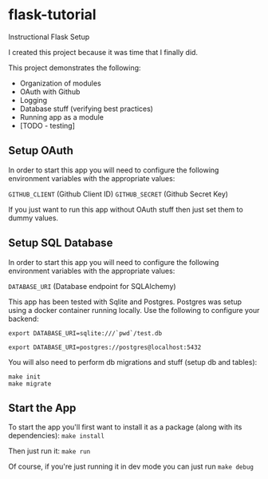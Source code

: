 # flask-tutorial
Instructional Flask Setup

I created this project because it was time that I finally did.

This project demonstrates the following:
- Organization of modules
- OAuth with Github
- Logging
- Database stuff (verifying best practices)
- Running app as a module
- [TODO - testing]

## Setup OAuth
In order to start this app you will need to configure the following environment variables with the appropriate values:

`GITHUB_CLIENT` (Github Client ID)
`GITHUB_SECRET` (Github Secret Key)

If you just want to run this app without OAuth stuff then just set them to dummy values.

## Setup SQL Database
In order to start this app you will need to configure the following environment variables with the appropriate values:

`DATABASE_URI` (Database endpoint for SQLAlchemy)

This app has been tested with Sqlite and Postgres. Postgres was setup using a docker container running locally. Use the following to configure your backend:

``export DATABASE_URI=sqlite:///`pwd`/test.db``

`export DATABASE_URI=postgres://postgres@localhost:5432`

You will also need to perform db migrations and stuff (setup db and tables):

```
make init
make migrate
```

## Start the App
To start the app you'll first want to install it as a package (along with its dependencies): `make install`

Then just run it: `make run`

Of course, if you're just running it in dev mode you can just run `make debug`
